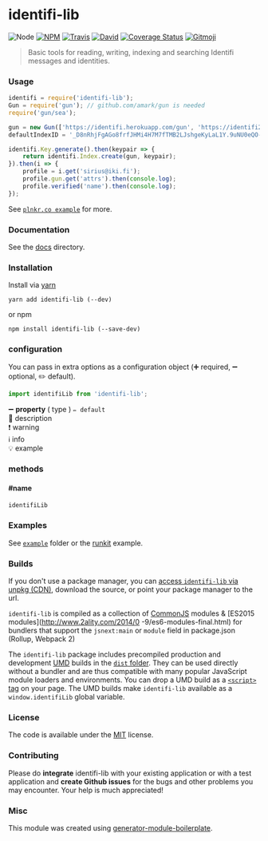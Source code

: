 # identifi-lib

![Node](https://img.shields.io/node/v/identifi-lib.svg?style=flat-square)
[![NPM](https://img.shields.io/npm/v/identifi-lib.svg?style=flat-square)](https://www.npmjs.com/package/identifi-lib)
[![Travis](https://img.shields.io/travis/identifi/identifi-lib/master.svg?style=flat-square)](https://travis-ci.org/identifi/identifi-lib)
[![David](https://img.shields.io/david/identifi/identifi-lib.svg?style=flat-square)](https://david-dm.org/identifi/identifi-lib)
[![Coverage Status](https://img.shields.io/coveralls/identifi/identifi-lib.svg?style=flat-square)](https://coveralls.io/github/identifi/identifi-lib)
[![Gitmoji](https://img.shields.io/badge/gitmoji-%20😜%20😍-FFDD67.svg?style=flat-square)](https://gitmoji.carloscuesta.me/)

> Basic tools for reading, writing, indexing and searching Identifi messages and identities.

### Usage

```js
identifi = require('identifi-lib');
Gun = require('gun'); // github.com/amark/gun is needed
require('gun/sea');

gun = new Gun(['https://identifi.herokuapp.com/gun', 'https://identifi2.herokuapp.com/gun']);
defaultIndexID = '_D8nRhjFgAGo8frfJHMi4H7M7fTMB2LJshgeKyLaL1Y.9uNU0eQO-1ThgA9fJXFFN3yYbk9SNewC2Pz4mvQvGUE';

identifi.Key.generate().then(keypair => {
	return identifi.Index.create(gun, keypair);
}).then(i => {
	profile = i.get('sirius@iki.fi');
	profile.gun.get('attrs').then(console.log);
	profile.verified('name').then(console.log);
});

```

See [`plnkr.co example`](http://plnkr.co/edit/jA6oPo?p=preview) for more.


### Documentation

See the [docs](https://rawgit.com/identifi/identifi-lib/master/docs/index.html) directory.

### Installation

Install via [yarn](https://github.com/yarnpkg/yarn)

	yarn add identifi-lib (--dev)

or npm

	npm install identifi-lib (--save-dev)


### configuration

You can pass in extra options as a configuration object (➕ required, ➖ optional, ✏️ default).

```js
import identifiLib from 'identifi-lib';

```

➖ **property** ( type ) ` ✏️ default `
<br/> 📝 description
<br/> ❗️ warning
<br/> ℹ️ info
<br/> 💡 example

### methods

#### #name

```js
identifiLib

```

### Examples

See [`example`](example/script.js) folder or the [runkit](https://runkit.com/identifi/identifi-lib) example.

### Builds

If you don't use a package manager, you can [access `identifi-lib` via unpkg (CDN)](https://unpkg.com/identifi-lib/), download the source, or point your package manager to the url.

`identifi-lib` is compiled as a collection of [CommonJS](http://webpack.github.io/docs/commonjs.html) modules & [ES2015 modules](http://www.2ality.com/2014/0
  -9/es6-modules-final.html) for bundlers that support the `jsnext:main` or `module` field in package.json (Rollup, Webpack 2)

The `identifi-lib` package includes precompiled production and development [UMD](https://github.com/umdjs/umd) builds in the [`dist` folder](https://unpkg.com/identifi-lib/dist/). They can be used directly without a bundler and are thus compatible with many popular JavaScript module loaders and environments. You can drop a UMD build as a [`<script>` tag](https://unpkg.com/identifi-lib) on your page. The UMD builds make `identifi-lib` available as a `window.identifiLib` global variable.

### License

The code is available under the [MIT](LICENSE) license.

### Contributing

Please do **integrate** identifi-lib with your existing application or with a test application and **create Github issues** for the bugs and other problems you may encounter. Your help is much appreciated!

### Misc

This module was created using [generator-module-boilerplate](https://github.com/duivvv/generator-module-boilerplate).
